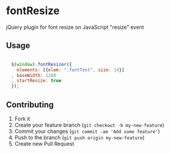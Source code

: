 # fontResize

jQuery plugin for font resize on JavaScript "resize" event

## Usage

```javascript

  $(window).fontResizer({
    elements: [{elem: ".fontText", size: 14}]
  , baseWidth: 1280
  , startResize: true
  });

```
## Contributing

1. Fork it
2. Create your feature branch (`git checkout -b my-new-feature`)
3. Commit your changes (`git commit -am 'Add some feature'`)
4. Push to the branch (`git push origin my-new-feature`)
5. Create new Pull Request